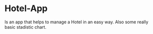 # Hotel-App
Is an app that helps to manage a Hotel in an easy way. Also some really basic stadistic chart.
